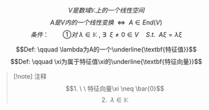 $$V是数域\mathbb{K}上的一个线性空间$$
$$A是V内的一个线性变换\ \ \Leftrightarrow \ \ A \in End(V)$$
$$条件 ： \qquad ① 对 \ \lambda \in \mathbb{K} \ , \ \exists \ \ \xi \neq0 \in V \quad S.t. \ \ A \xi = \lambda \xi $$

$$Def: \qquad \lambda为A的一个\underline{\textbf{特征值}}$$
$$Def: \qquad \xi为属于特征值\xi的\underline{\textbf{特征向量}}$$

> [!note] 注释
> $$1. \ \ 特征向量\xi \neq \bar{0}$$
> $$2. \ \ \lambda \in \mathbb{K}$$